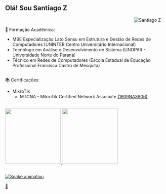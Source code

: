 ## Olá! Sou Santiago Z 
<p align="right"> <img src="https://komarev.com/ghpvc/?username=santiag0z&color=blue&style=flat" alt="Santiago Z" /> </p>

🔬 Formação Acadêmica:
- MBE Especialização Lato Sensu em Estrutura e Gestão de Redes de Computadores (UNINTER Centro Universitário Internacional)
- Tecnólogo em Análise e Desenvolvimento de Sistema (UNOPAR - Universidade Norte do Paraná)
- Técnico em Redes de Computadores (Escola Estadual de Educação Profissional Francisca Castro de Mesquita)

##

📚 Certificações:
- MikroTik
    - MTCNA - MikroTik Certified Network Associate [(1909NA3906)](https://mikrotik.com/training/certificates/b163906ca7d75ad25d15)

##

<div>
  <a href="https://github.com/santiag0z">
    <img height="180em" src="https://github-readme-stats.vercel.app/api?username=santiag0z&show_icons=true&theme=dark&include_all_commits=true&count_private=true"/>
    <img height="180em" src="https://github-readme-stats.vercel.app/api/top-langs/?username=santiag0z&theme=dark&include_all_commits=true&count_private=true"/>
</div>

##

![Snake animation](https://github.com/santiag0z/santiag0z/blob/output/github-contribution-grid-snake.svg)

🔭